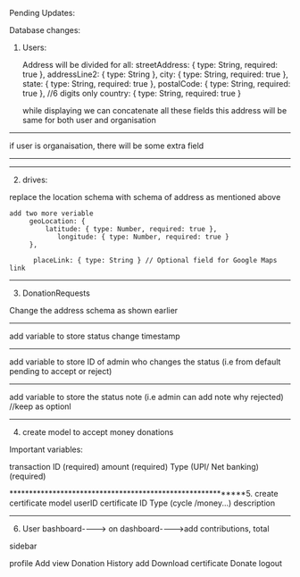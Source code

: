 Pending Updates:

Database changes:

1.  Users:

	 Address will be divided for all:
		 streetAddress: { type: String, required: true },
 		 addressLine2: { type: String },
  		city: { type: String, required: true },
  		state: { type: String, required: true }, 
  		postalCode: { type: String, required: true }, //6 digits only
  		country: { type: String, required: true }
        
	while displaying we can concatenate all these fields
	this address will be same for both user and organisation
________________________________________________________________________
if user is organaisation, there will be some extra field
_________________________________________________________________________

**********************************************************************************************

2. drives: 

replace the location schema with schema of address as mentioned above
 
	add two more veriable
		 geoLocation: {
   			 latitude: { type: Number, required: true },
    			longitude: { type: Number, required: true }
 		 },
	
		  placeLink: { type: String } // Optional field for Google Maps link
		
*******************************************************************************************

3. DonationRequests

Change the address schema as shown earlier
________________________________________
add variable to store status change timestamp 
________________________________________
add variable to store ID of admin who changes the status (i.e from default pending to accept or reject)
____________________________________________________________________________________
add variable to store the status note (i.e admin can add note why rejected) //keep as optionl 

----------------------------------------------------------------------------------------------------
4. create model to accept money donations

 Important variables: 

   transaction ID (required)
   amount (required)
   Type (UPI/ Net banking) (required)

***********************************************************5. create certificate model
    userID
    certificate ID
    Type (cycle /money...)
    description 


*******************************************************************************************
		
6. User bashboard----> 
on dashboard---->add contributions, total 


sidebar

profile
Add view Donation History
add Download certificate 
Donate 
logout

                    
			